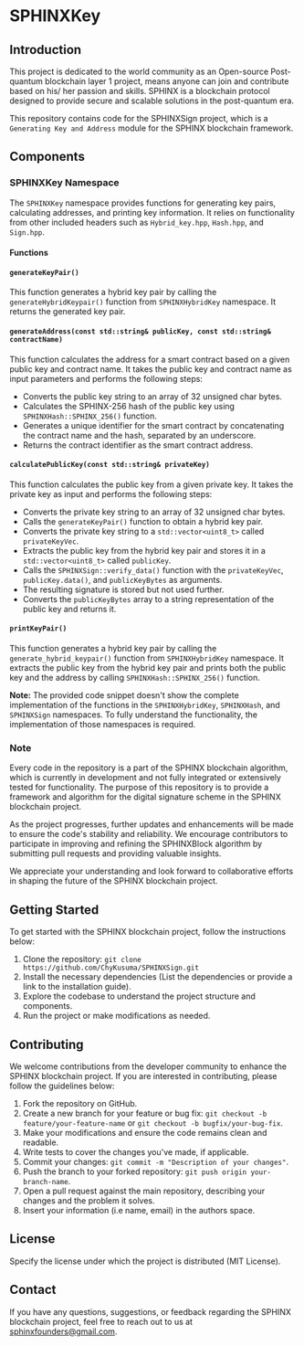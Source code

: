 # SPHINXKey

## Introduction

This project is dedicated to the world community as an Open-source Post-quantum blockchain layer 1 project, means anyone can join and contribute based on his/ her passion and skills. SPHINX is a blockchain protocol designed to provide secure and scalable solutions in the post-quantum era.

This repository contains code for the SPHINXSign project, which is a `Generating Key and Address` module for the SPHINX blockchain framework.

## Components

### SPHINXKey Namespace

The `SPHINXKey` namespace provides functions for generating key pairs, calculating addresses, and printing key information. It relies on functionality from other included headers such as `Hybrid_key.hpp`, `Hash.hpp`, and `Sign.hpp`.

#### Functions

#### `generateKeyPair()`

This function generates a hybrid key pair by calling the `generateHybridKeypair()` function from `SPHINXHybridKey` namespace. It returns the generated key pair.

#### `generateAddress(const std::string& publicKey, const std::string& contractName)`

This function calculates the address for a smart contract based on a given public key and contract name. It takes the public key and contract name as input parameters and performs the following steps:

- Converts the public key string to an array of 32 unsigned char bytes.
- Calculates the SPHINX-256 hash of the public key using `SPHINXHash::SPHINX_256()` function.
- Generates a unique identifier for the smart contract by concatenating the contract name and the hash, separated by an underscore.
- Returns the contract identifier as the smart contract address.

#### `calculatePublicKey(const std::string& privateKey)`

This function calculates the public key from a given private key. It takes the private key as input and performs the following steps:

- Converts the private key string to an array of 32 unsigned char bytes.
- Calls the `generateKeyPair()` function to obtain a hybrid key pair.
- Converts the private key string to a `std::vector<uint8_t>` called `privateKeyVec`.
- Extracts the public key from the hybrid key pair and stores it in a `std::vector<uint8_t>` called `publicKey`.
- Calls the `SPHINXSign::verify_data()` function with the `privateKeyVec`, `publicKey.data()`, and `publicKeyBytes` as arguments.
- The resulting signature is stored but not used further.
- Converts the `publicKeyBytes` array to a string representation of the public key and returns it.

#### `printKeyPair()`

This function generates a hybrid key pair by calling the `generate_hybrid_keypair()` function from `SPHINXHybridKey` namespace.
It extracts the public key from the hybrid key pair and prints both the public key and the address by calling `SPHINXHash::SPHINX_256()` function.

**Note:** The provided code snippet doesn't show the complete implementation of the functions in the `SPHINXHybridKey`, `SPHINXHash`, and `SPHINXSign` namespaces. To fully understand the functionality, the implementation of those namespaces is required.


### Note

Every code in the repository is a part of the SPHINX blockchain algorithm, which is currently in development and not fully integrated or extensively tested for functionality. The purpose of this repository is to provide a framework and algorithm for the digital signature scheme in the SPHINX blockchain project.

As the project progresses, further updates and enhancements will be made to ensure the code's stability and reliability. We encourage contributors to participate in improving and refining the SPHINXBlock algorithm by submitting pull requests and providing valuable insights.

We appreciate your understanding and look forward to collaborative efforts in shaping the future of the SPHINX blockchain project.


## Getting Started
To get started with the SPHINX blockchain project, follow the instructions below:

1. Clone the repository: `git clone https://github.com/ChyKusuma/SPHINXSign.git`
2. Install the necessary dependencies (List the dependencies or provide a link to the installation guide).
3. Explore the codebase to understand the project structure and components.
4. Run the project or make modifications as needed.


## Contributing
We welcome contributions from the developer community to enhance the SPHINX blockchain project. If you are interested in contributing, please follow the guidelines below:

1. Fork the repository on GitHub.
2. Create a new branch for your feature or bug fix: `git checkout -b feature/your-feature-name` or `git checkout -b bugfix/your-bug-fix`.
3. Make your modifications and ensure the code remains clean and readable.
4. Write tests to cover the changes you've made, if applicable.
5. Commit your changes: `git commit -m "Description of your changes"`.
6. Push the branch to your forked repository: `git push origin your-branch-name`.
7. Open a pull request against the main repository, describing your changes and the problem it solves.
8. Insert your information (i.e name, email) in the authors space.

## License
Specify the license under which the project is distributed (MIT License).

## Contact
If you have any questions, suggestions, or feedback regarding the SPHINX blockchain project, feel free to reach out to us at [sphinxfounders@gmail.com](mailto:sphinxfounders@gmail.com).
